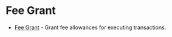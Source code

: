 <!--
order: 0
-->

# Fee Grant

* [Fee Grant](spec/README.md) - Grant fee allowances for executing transactions.
